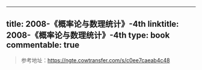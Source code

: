 
---
title: 2008-《概率论与数理统计》-4th
linktitle: 2008-《概率论与数理统计》-4th
type: book
commentable: true
---

> 参考地址：https://ngte.cowtransfer.com/s/c0ee7caeab4c48

    